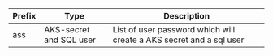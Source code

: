 
Prefix | Type | Description
------|------|---------
ass | AKS-secret and SQL user | List of user password which will create a AKS secret and a sql user

